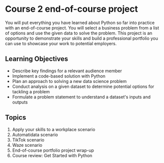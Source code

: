 # Course 2 end-of-course project


You will put everything you have learned about Python so far into practice with an end-of-course project. You will select a business problem from a list of options and use the given data to solve the problem. This project is an opportunity to demonstrate your skills and build a professional portfolio you can use to showcase your work to potential employers.


## Learning Objectives

- Describe key findings for a relevant audience member
- Implement a code-based solution with Python
- Plan an approach to solving a new data science problem
- Conduct analysis on a given dataset to determine potential options for tackling a problem
- Formulate a problem statement to understand a dataset's inputs and outputs

## Topics

1. Apply your skills to a workplace scenario
2. Automatidata scenario
3. TikTok scenario
4. Waze scenario
5. End-of-course portfolio project wrap-up
6. Course review: Get Started with Python

